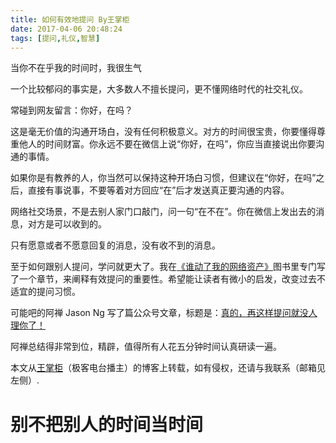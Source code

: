 ```yaml
---
title: 如何有效地提问 By王掌柜
date: 2017-04-06 20:48:24
tags: [提问,礼仪,智慧]
---
```

当你不在乎我的时间时，我很生气
<!-- more -->

一个比较郁闷的事实是，大多数人不擅长提问，更不懂网络时代的社交礼仪。

常碰到网友留言：你好，在吗？

这是毫无价值的沟通开场白，没有任何积极意义。对方的时间很宝贵，你要懂得尊重他人的时间财富。你永远不要在微信上说“你好，在吗”，你应当直接说出你要沟通的事情。

如果你是有教养的人，你当然可以保持这种开场白习惯，但建议在“你好，在吗”之后，直接有事说事，不要等着对方回应“在”后才发送真正要沟通的内容。

网络社交场景，不是去别人家门口敲门，问一句“在不在”。你在微信上发出去的消息，对方是可以收到的。

只有愿意或者不愿意回复的消息，没有收不到的消息。

至于如何跟别人提问，学问就更大了。我在[《谁动了我的网络资产》](https://re.jd.com/cps/item/12046354.html?cu=true&utm_source=geek.wasai.org&utm_medium=tuiguang&utm_campaign=t_172659509_&utm_term=4a1a2d29c4714188958528fa975f0150&abt=3)图书里专门写了一个章节，来阐释有效提问的重要性。希望能让读者有微小的启发，改变过去不适宜的提问习惯。

可能吧的阿禅 Jason Ng 写了篇公众号文章，标题是：[真的，再这样提问就没人理你了！](https://mp.weixin.qq.com/s?__biz=MjM5ODQwMjA4MA==&mid=2649293746&idx=1&sn=b4e83be11edbdd885b41ac4fd0ab8016)

阿禅总结得非常到位，精辟，值得所有人花五分钟时间认真研读一遍。

本文从[王掌柜](https://geek.wasai.org/jason-ng-how-to-ask-questions/)（极客电台播主）的博客上转载，如有侵权，还请与我联系（邮箱见左侧）.

# 别不把别人的时间当时间
